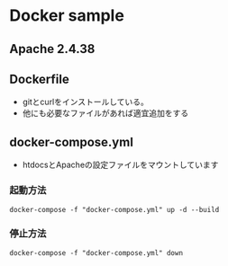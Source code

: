# Docker sample
## Apache 2.4.38
## Dockerfile
- gitとcurlをインストールしている。
- 他にも必要なファイルがあれば適宜追加をする
## docker-compose.yml
- htdocsとApacheの設定ファイルをマウントしています
### 起動方法
```
docker-compose -f "docker-compose.yml" up -d --build
```
### 停止方法
```
docker-compose -f "docker-compose.yml" down
```